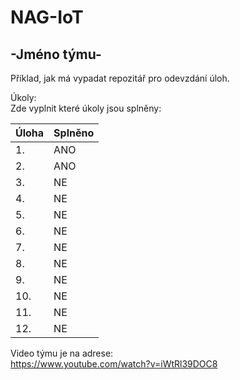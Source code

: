 # NAG-IoT
## -Jméno týmu-

Příklad, jak má vypadat repozitář pro odevzdání úloh.

Úkoly: <br />
Zde vyplnit které úkoly jsou splněny:

| Úloha | Splněno |
|-------|---------|
| 1. | ANO |
| 2. | ANO |
| 3. | NE |
| 4. | NE |
| 5. | NE |
| 6. | NE |
| 7. | NE |
| 8. | NE |
| 9. | NE |
| 10. | NE |
| 11. | NE |
| 12. | NE |

Video týmu je na adrese: <br />
https://www.youtube.com/watch?v=iWtRl39DOC8

